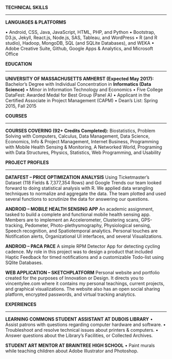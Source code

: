 
**TECHNICAL SKILLS**
________________________________________	



**LANGUAGES & PLATFORMS**

•	Android, CSS, Java, JavaScript, HTML, PHP, and Python
•	Bootstrap, D3.js, Jekyll, React.js, Node.js, SAS, Tableau, and WordPress
•	R (and R studio), Hadoop, MongoDB, SQL (and SQLite Databases), and WEKA
•	Adobe Creative Suite, Github, Google Apps & Analytics, and Microsoft Office



**EDUCATION**
________________________________________	

**UNIVERSITY OF MASSACHUSETTS AMHERST (Expected May 2017):**
Bachelor’s Degree with Individual Concentration in **Informatics (Data Science)**
•	Minor in Information Technology and Economics
•	Five College DataFest: Awarded Medal for Best Group (Panel A)
•	Applicant in the Certified Associate in Project Management (CAPM) 
•	Dean’s List: Spring 2015, Fall 2015



**COURSES**
________________________________________	

**COURSES COVERING (92+ Credits Completed):**
Biostatistics, Problem Solving with Computers, Calculus, Data Management, Data Science, Economics, Info & Project Management, Internet Business, Programming with Mobile Health Sensing & Monitoring, A Networked World, Programing with Data Structures, Physics, Statistics, Web Programming, and Usability



**PROJECT PROFILES**
________________________________________	

**DATAFEST – PRICE OPTIMIZATION ANALYSIS**
Using Ticketmaster’s Dataset (118 Fields & 7,377,354 Rows) and Google Trends our team looked forward to doing statistical analysis with R. We applied data wrangling techniques to normalize and aggregate the data. The team plotted and used several functions to scrutinize the data for answering our questions.

**ANDROID – MOBILE HEALTH SENSING APP**
An academic assignment, tasked to build a complete and functional mobile health sensing app. Members are to implement an Accelerometer, Clustering scans, GPS-tracking, Pedometer, Photo-plethysmography, Physiological sensing, Speech recognition, and Spatiotemporal analytics. Personal touches are Notification alerts, Organizational UI interfaces, and several Visualizations.

**ANDROID – PACA PACE**
A simple RPM Detector App for detecting cycling cadence. My role in this project was to design a product that included Haptic Feedback for timed notifications and a customizable Todo-list using SQlite Databases.

**WEB APPLICATION – SKETCHPLATFORM**
Personal website and portfolio created for the purposes of Innovation or Design. It directs you to vincentylee.com where it contains my personal teachings, current projects, and graphical visualizations. The website also has an open social sharing platform, encrypted passwords, and virtual tracking analytics.



**EXPERIENCES**
________________________________________	

**LEARNING COMMONS STUDENT ASSISTANT AT DUBOIS LIBRARY**
•	Assist patrons with questions regarding computer hardware and software.
•	Troubleshoot and resolve technical issues about printers & computers.
•	Answer questions about the Library’s Facilities, or Collected Archives.

**STUDENT ART MENTOR AT BRAINTREE HIGH SCHOOL**
•	Paint murals while teaching children about Adobe Illustrator and Photoshop.

